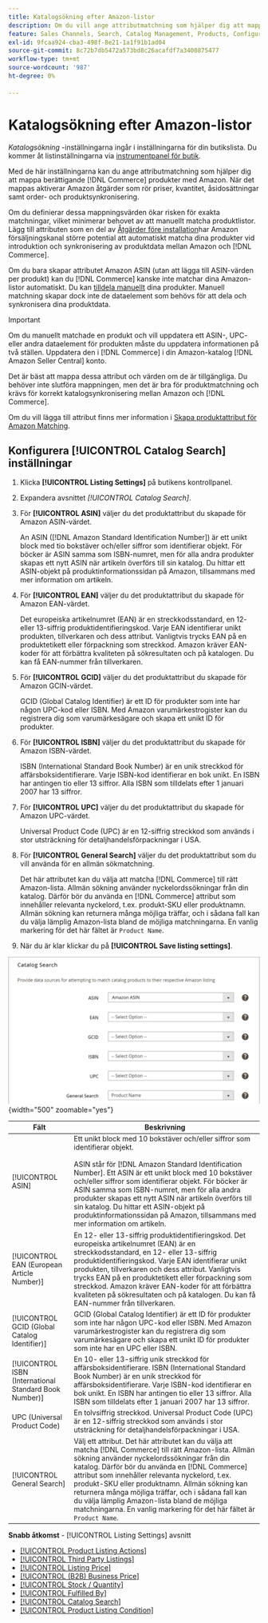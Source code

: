 ```yaml
---
title: Katalogsökning efter Amazon-listor
description: Om du vill ange attributmatchning som hjälper dig att mappa kvalificerade Commerce-katalogprodukter med Amazon-listor uppdaterar du inställningarna för katalogsökning.
feature: Sales Channels, Search, Catalog Management, Products, Configuration
exl-id: 9fcaa924-cba3-498f-8e21-1a1f91b1ad04
source-git-commit: 8c72b7db5472a573bd8c26acafdf7a3400875477
workflow-type: tm+mt
source-wordcount: '987'
ht-degree: 0%

---
```


# Katalogsökning efter Amazon-listor

_Katalogsökning_ -inställningarna ingår i inställningarna för din butikslista. Du kommer åt listinställningarna via [instrumentpanel för butik](./amazon-store-dashboard.md).

Med de här inställningarna kan du ange attributmatchning som hjälper dig att mappa berättigande [!DNL Commerce] produkter med Amazon. När det mappas aktiverar Amazon åtgärder som rör priser, kvantitet, åsidosättningar samt order- och produktsynkronisering.

Om du definierar dessa mappningsvärden ökar risken för exakta matchningar, vilket minimerar behovet av att manuellt matcha produktlistor. Lägg till attributen som en del av [Åtgärder före installation](./amazon-pre-setup-tasks.md)har Amazon försäljningskanal större potential att automatiskt matcha dina produkter vid introduktion och synkronisering av produktdata mellan Amazon och [!DNL Commerce].

Om du bara skapar attributet Amazon ASIN (utan att lägga till ASIN-värden per produkt) kan du [!DNL Commerce] kanske inte matchar dina Amazon-listor automatiskt. Du kan [tilldela manuellt](./creating-assigning-catalog-products.md) dina produkter. Manuell matchning skapar dock inte de dataelement som behövs för att dela och synkronisera dina produktdata.

>[!IMPORTANT]
>
>Om du manuellt matchade en produkt och vill uppdatera ett ASIN-, UPC- eller andra dataelement för produkten måste du uppdatera informationen på två ställen. Uppdatera den i [!DNL Commerce] i din Amazon-katalog [!DNL Amazon Seller Central] konto.

Det är bäst att mappa dessa attribut och värden om de är tillgängliga. Du behöver inte slutföra mappningen, men det är bra för produktmatchning och krävs för korrekt katalogsynkronisering mellan Amazon och [!DNL Commerce].

Om du vill lägga till attribut finns mer information i [Skapa produktattribut för Amazon Matching](./ob-creating-magento-attributes.md).

## Konfigurera [!UICONTROL Catalog Search] inställningar

1. Klicka **[!UICONTROL Listing Settings]** på butikens kontrollpanel.

1. Expandera avsnittet _[!UICONTROL Catalog Search]_.

1. För **[!UICONTROL ASIN]** väljer du det produktattribut du skapade för Amazon ASIN-värdet.

   An ASIN ([!DNL Amazon Standard Identification Number]) är ett unikt block med tio bokstäver och/eller siffror som identifierar objekt. För böcker är ASIN samma som ISBN-numret, men för alla andra produkter skapas ett nytt ASIN när artikeln överförs till sin katalog. Du hittar ett ASIN-objekt på produktinformationssidan på Amazon, tillsammans med mer information om artikeln.

1. För **[!UICONTROL EAN]** väljer du det produktattribut du skapade för Amazon EAN-värdet.

   Det europeiska artikelnumret (EAN) är en streckkodsstandard, en 12- eller 13-siffrig produktidentifieringskod. Varje EAN identifierar unikt produkten, tillverkaren och dess attribut. Vanligtvis trycks EAN på en produktetikett eller förpackning som streckkod. Amazon kräver EAN-koder för att förbättra kvaliteten på sökresultaten och på katalogen. Du kan få EAN-nummer från tillverkaren.

1. För **[!UICONTROL GCID]** väljer du det produktattribut du skapade för Amazon GCIN-värdet.

   GCID (Global Catalog Identifier) är ett ID för produkter som inte har någon UPC-kod eller ISBN. Med Amazon varumärkestrogister kan du registrera dig som varumärkesägare och skapa ett unikt ID för produkter.

1. För **[!UICONTROL ISBN]** väljer du det produktattribut du skapade för Amazon ISBN-värdet.

   ISBN (International Standard Book Number) är en unik streckkod för affärsboksidentifierare. Varje ISBN-kod identifierar en bok unikt. En ISBN har antingen tio eller 13 siffror. Alla ISBN som tilldelats efter 1 januari 2007 har 13 siffror.

1. För **[!UICONTROL UPC]** väljer du det produktattribut du skapade för Amazon UPC-värdet.

   Universal Product Code (UPC) är en 12-siffrig streckkod som används i stor utsträckning för detaljhandelsförpackningar i USA.

1. För **[!UICONTROL General Search]** väljer du det produktattribut som du vill använda för en allmän sökmatchning.

   Det här attributet kan du välja att matcha [!DNL Commerce] till rätt Amazon-lista. Allmän sökning använder nyckelordssökningar från din katalog. Därför bör du använda en [!DNL Commerce] attribut som innehåller relevanta nyckelord, t.ex. produkt-SKU eller produktnamn. Allmän sökning kan returnera många möjliga träffar, och i sådana fall kan du välja lämplig Amazon-lista bland de möjliga matchningarna. En vanlig markering för det här fältet är `Product Name`.

1. När du är klar klickar du på **[!UICONTROL Save listing settings]**.

![Katalogsökning](assets/amazon-catalog-search.png){width="500" zoomable="yes"}

| Fält | Beskrivning |
|--------------------------------------------------------|--------------------------------------------------------------------------------------------------------------------------------------------------------------------------------------------------------------------------------------------------------------------------------------------------------------------------------------------------------------------------------------------------------------------------------------------------------------------------------------------------------------------------------------|
| [!UICONTROL ASIN] | Ett unikt block med 10 bokstäver och/eller siffror som identifierar objekt.<br><br>ASIN står för [!DNL Amazon Standard Identification Number]. Ett ASIN är ett unikt block med 10 bokstäver och/eller siffror som identifierar objekt. För böcker är ASIN samma som ISBN-numret, men för alla andra produkter skapas ett nytt ASIN när artikeln överförs till sin katalog. Du hittar ett ASIN-objekt på produktinformationssidan på Amazon, tillsammans med mer information om artikeln. |
| [!UICONTROL EAN (European Article Number)] | En 12- eller 13-siffrig produktidentifieringskod. Det europeiska artikelnumret (EAN) är en streckkodsstandard, en 12- eller 13-siffrig produktidentifieringskod. Varje EAN identifierar unikt produkten, tillverkaren och dess attribut. Vanligtvis trycks EAN på en produktetikett eller förpackning som streckkod. Amazon kräver EAN-koder för att förbättra kvaliteten på sökresultaten och på katalogen. Du kan få EAN-nummer från tillverkaren. |
| [!UICONTROL GCID (Global Catalog Identifier)] | GCID (Global Catalog Identifier) är ett ID för produkter som inte har någon UPC-kod eller ISBN. Med Amazon varumärkestrogister kan du registrera dig som varumärkesägare och skapa ett unikt ID för produkter som inte har en UPC eller ISBN. |
| [!UICONTROL ISBN (International Standard Book Number)] | En 10- eller 13-siffrig unik streckkod för affärsboksidentifierare. ISBN (International Standard Book Number) är en unik streckkod för affärsboksidentifierare. Varje ISBN-kod identifierar en bok unikt. En ISBN har antingen tio eller 13 siffror. Alla ISBN som tilldelats efter 1 januari 2007 har 13 siffror. |
| UPC (Universal Product Code) | En tolvsiffrig streckkod. Universal Product Code (UPC) är en 12-siffrig streckkod som används i stor utsträckning för detaljhandelsförpackningar i USA. |
| [!UICONTROL General Search] | Välj ett attribut. Det här attributet kan du välja att matcha [!DNL Commerce] till rätt Amazon-lista. Allmän sökning använder nyckelordssökningar från din katalog. Därför bör du använda en [!DNL Commerce] attribut som innehåller relevanta nyckelord, t.ex. produkt-SKU eller produktnamn. Allmän sökning kan returnera många möjliga träffar, och i sådana fall kan du välja lämplig Amazon-lista bland de möjliga matchningarna. En vanlig markering för det här fältet är `Product Name`. |

**Snabb åtkomst** - [!UICONTROL Listing Settings] avsnitt

- [[!UICONTROL Product Listing Actions]](./product-listing-actions.md)
- [[!UICONTROL Third Party Listings]](./third-party-listing-settings.md)
- [[!UICONTROL Listing Price]](./listing-price.md)
- [[!UICONTROL (B2B) Business Price]](./business-pricing.md)
- [[!UICONTROL Stock / Quantity]](./stock-quantity.md)
- [[!UICONTROL Fulfilled By]](./fulfilled-by.md)
- [[!UICONTROL Catalog Search]](./catalog-search.md)
- [[!UICONTROL Product Listing Condition]](./product-listing-condition.md)
